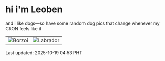 # hi i'm Leoben

and i like dogs—so have some random dog pics that change whenever my CRON feels like it

|  |  |
|--------|----------|
| ![Borzoi](https://random-dog-vercel.vercel.app/api/random-borzoi?v=1760820839) | ![Labrador](https://random-dog-vercel.vercel.app/api/random-labrador?v=1760820839) |

Last updated: 2025-10-19 04:53 PHT
